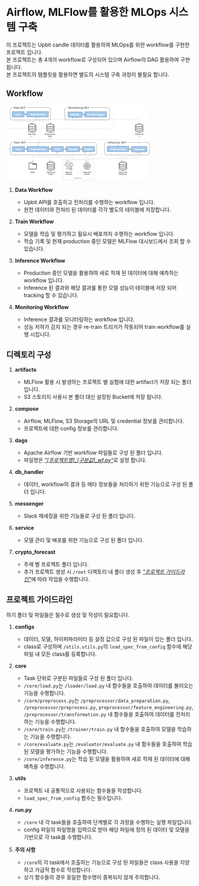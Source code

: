 # Airflow, MLFlow를 활용한 MLOps 시스템 구축

이 프로젝트는 Upbit candle 데이터를 활용하여 MLOps를 위한 workflow를 구현한 프로젝트 입니다.
<br>본 프로젝트는 총 4개의 workflow로 구성되어 있으며 Airflow의 DAG 활용하여 구현 됩니다.
<br>본 프로젝트의 템플릿을 활용하면 별도의 시스템 구축 과정이 불필요 합니다.


## Workflow

![아키텍처](imgs/architecture.png)

1. **Data Workflow**
   - Upbit API를 호출하고 전처리를 수행하는 workflow 입니다.
   - 원천 데이터와 전처리 된 데이터를 각각 별도의 테이블에 저장합니다.
   
2. **Train Workflow**
   - 모델을 학습 및 평가하고 필요시 배포까지 수행하는 workflow 입니다.
   - 학습 기록 및 현재 production 중인 모델은 MLFlow 대시보드에서 조회 할 수 있습니다.
   
3. **Inference Workflow**
   - Production 중인 모델을 활용하여 새로 적재 된 데이터에 대해 예측하는 workflow 입니다.
   - Inference 된 결과와 해당 결과를 통한 모델 성능이 테이블에 저장 되어 tracking 할 수 있습니다.
   
4. **Monitoring Workflow**
   - Inference 결과를 모니터링하는 workflow 입니다.
   - 성능 저하가 감지 되는 경우 re-train 트리거가 작동되어 train workflow를 실행 시킵니다.
   

## 디렉토리 구성

1. **artifacts**
   - MLFlow 활용 시 발생하는 프로젝트 별 실험에 대한 artifact가 저장 되는 폴더 입니다.
   - S3 스토리지 사용시 본 폴더 대신 설정된 Bucket에 저장 됩니다.

2. **compose**
   - Airflow, MLFlow, S3 Storage의 URL 및 credential 정보를 관리합니다.
   - 프로젝트에 대한 config 정보를 관리합니다.
   
3. **dags**
   - Apache Airflow 기반 workflow 파일들로 구성 된 폴더 입니다.
   - 파일명은 <u>*"[프로젝트명]_[구분값]_wf.py"*</u>로 설정 합니다.
   
4. **db_handler**
   - 데이터, workflow의 결과 등 메타 정보들을 처리하기 위한 기능으로 구성 된 폴더 입니다.
   
5. **messenger**
   - Slack 메세징을 위한 기능들로 구성 된 폴더 입니다.
   
6. **service**
   - 모델 관리 및 배포를 위한 기능으로 구성 된 폴더 입니다.
   
7. **crypto_forecast**
   - 주제 별 프로젝트 폴더 입니다.
   - 추가 프로젝트 생성 시 `/root` 디렉토리 내 폴더 생성 후 <u>*"프로젝트 가이드라인"*</u>에 따라 작업을 수행합니다.

  
## 프로젝트 가이드라인

하기 폴더 및 파일들은 필수로 생성 및 작성이 필요합니다.

1. **configs**
   - 데이터, 모델, 하이퍼파라미터 등 설정 값으로 구성 된 파일이 있는 폴더 입니다.
   - class로 구성하며 `/utils.utils.py`의 `load_spec_from_config` 함수에 해당 파일 내 모든 class를 등록합니다.
   
2. **core**
   - Task 단위로 구분된 파일들로 구성 된 폴더 입니다.
   - `/core/load.py`는 `/loader/load.py` 내 함수들을 호출하여 데이터를 불러오는 기능을 수행합니다.
   - `/core/preprocess.py`는 `/preprocessor/data_preparation.py`, `/preprocessor/preprocess.py`, `preprocessor/feature_engineering.py`, `/preprocessor/transformation.py` 내 함수들을 호출하여 데이터를 전처리하는 기능을 수행합니다.
   - `/core/train.py`는 `/trainer/train.py` 내 함수들을 호출하여 모델을 학습하는 기능을 수행합니다.
   - `/core/evaluate.py`는 `/evaluator/evaluate.py` 내 함수들을 호출하여 학습 된 모델을 평가하는 기능을 수행합니다.
   - `/core/inference.py`는 학습 된 모델을 활용하여 새로 적재 된 데이터에 대해 예측을 수행합니다.
   
3. **utils**
   - 프로젝트 내 공통적으로 사용되는 함수들을 작성합니다.
   - `load_spec_from_config` 함수는 필수입니다.

4. **run.py**
   - `/core` 내 각 task들을 호출하여 단계별로 각 과정을 수행하는 실행 파일입니다.
   - config 파일의 파일명을 입력으로 받아 해당 파일에 정의 된 데이터 및 모델을 기반으로 각 task를 수행합니다.
   
5. **주의 사항**
   - `/core`의 각 task에서 호출하는 기능으로 구성 된 파일들은 class 사용을 지양하고 가급적 함수로 작성합니다.
   - 상기 함수들의 경우 동일한 함수명이 중복되지 않게 주의합니다.